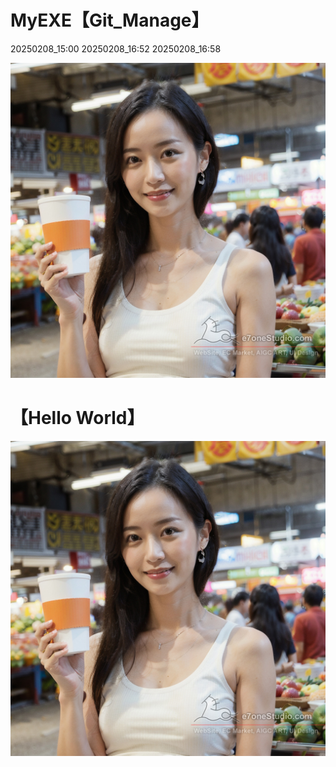 
# MyEXE【Git_Manage】

20250208_15:00
20250208_16:52
20250208_16:58

<img src="(FilesShare)20240905_AIGC_SD_MyLora_DozhaiGirl_00317.jpg">

# 【Hello World】

<img src="(FilesShare)20240905_AIGC_SD_MyLora_DozhaiGirl_00317.jpg">
